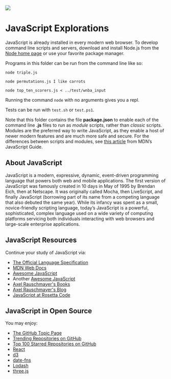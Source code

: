 <img src="https://raw.githubusercontent.com/rtoal/ple/main/docs/resources/javascript-logo-64.png">

# JavaScript Explorations

JavaScript is already installed in every modern web browser. To develop command line scripts and servers, download and install Node.js from the [Node home page](https://nodejs.org) or use your favorite package manager.

Programs in this folder can be run from the command line like so:

```
node triple.js
```

```
node permutations.js I like carrots
```

```
node top_ten_scorers.js < ../test/wnba_input
```

Running the command `node` with no arguments gives you a repl.

Tests can be run with `test.sh` or `test.ps1`.

Note that this folder contains the file **package.json** to enable each of the command line **.js** files to run as _module_ scripts, rather than _classic_ scripts. Modules are the preferred way to write JavaScript, as they enable a host of newer modern features and are much more safe and secure. For the differences between scripts and modules, see [this article](https://developer.mozilla.org/en-US/docs/Web/JavaScript/Guide/Modules) from MDN’s JavaScript Guide.

## About JavaScript

JavaScript is a modern, expressive, dynamic, event-driven programming language that powers both web and mobile applications. The first version of JavaScript was famously created in 10 days in May of 1995 by Brendan Eich, then at Netscape. It was originally called Mocha, then LiveScript, and finally JavaScript (borrowing part of its name from a competing language that also debuted the same year). While its infancy was spent as a small, novice-friendly scripting language, today’s JavaScript is a powerful, sophisticated, complex language used on a wide variety of computing platforms servicing both individuals interacting with web browsers and large-scale enterprise applications.

## JavaScript Resources

Continue your study of JavaScript via:

- [The Official Language Specification](https://tc39.es/ecma262/)
- [MDN Web Docs](https://developer.mozilla.org/en-US/docs/Web)
- [Awesome JavaScript](https://github.com/sorrycc/awesome-javascript)
- Another [Awesome JavaScript](https://js.libhunt.com/)
- [Axel Rauschmayer's Books](https://exploringjs.com/)
- [Axel Rauschmayer's Blog](http://www.2ality.com/)
- [JavaScript at Rosetta Code](https://rosettacode.org/wiki/Category:JavaScript)

## JavaScript in Open Source

You may enjoy:

- [The GitHub Topic Page](https://github.com/topics/javascript)
- [Trending Repositories on GitHub](https://github.com/trending/javascript)
- [Top 100 Starred Repositories on GitHub](https://github.com/EvanLi/Github-Ranking/blob/master/Top100/JavaScript.md)
- [React](https://github.com/facebook/react)
- [d3](https://github.com/mbostock/d3)
- [date-fns](https://github.com/date-fns/date-fns)
- [Lodash](https://github.com/lodash/lodash)
- [three.js](https://github.com/mrdoob/three.js)
